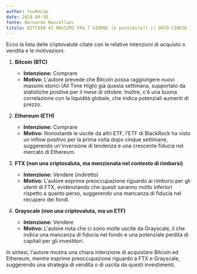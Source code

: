 ```yaml
---
author: YouRecap
date: 2024-09-30
fonte: Bernardo Mascellani
titolo: BITCOIN AI MASSIMI FRA 7 GIORNI (è possibile?) || DATO CINESE IMPRESSIONANTE || FTX DISTRIBUISCE...
---
```


Ecco la lista delle criptovalute citate con le relative intenzioni di acquisto o vendita e le motivazioni:

1. **Bitcoin (BTC)**
   - **Intenzione:** Comprare
   - **Motivo:** L'autore prevede che Bitcoin possa raggiungere nuovi massimi storici (All Time High) già questa settimana, supportato da statistiche positive per il mese di ottobre. Inoltre, c'è una buona correlazione con la liquidità globale, che indica potenziali aumenti di prezzo.

2. **Ethereum (ETH)**
   - **Intenzione:** Comprare
   - **Motivo:** Nonostante le uscite da altri ETF, l'ETF di BlackRock ha visto un inflow positivo per la prima volta dopo cinque settimane, suggerendo un'inversione di tendenza e una crescente fiducia nel mercato di Ethereum.

3. **FTX (non una criptovaluta, ma menzionata nel contesto di rimborsi)**
   - **Intenzione:** Vendere (indiretto)
   - **Motivo:** L'autore esprime preoccupazione riguardo ai rimborsi per gli utenti di FTX, evidenziando che questi saranno molto inferiori rispetto a quanto perso, suggerendo una mancanza di fiducia nel recupero dei fondi.

4. **Grayscale (non una criptovaluta, ma un ETF)**
   - **Intenzione:** Vendere
   - **Motivo:** L'autore nota che ci sono molte uscite da Grayscale, il che indica una mancanza di fiducia nel fondo e una potenziale perdita di capitali per gli investitori.

In sintesi, l'autore mostra una chiara intenzione di acquistare Bitcoin ed Ethereum, mentre esprime preoccupazione riguardo a FTX e Grayscale, suggerendo una strategia di vendita o di uscita da questi investimenti.
